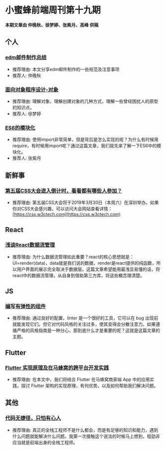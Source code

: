 # 小蜜蜂前端周刊第十九期

**本期文章由 仲晚秋、徐梦婷、张紫月、高峰 供稿**

## 个人

### [edm邮件制作总结](https://yomizhong.github.io/2019/03/20/edm%E9%82%AE%E4%BB%B6%E5%88%B6%E4%BD%9C%E6%80%BB%E7%BB%93/#more)

+ 推荐理由: 本文分享edm邮件制作的一些规范及注意事项
+ 推荐人: 仲晚秋

### [面向对象程序设计-对象](https://www.jianshu.com/p/06f5d2e2b623)

+ 推荐理由: 理解对象，理解创建对象的几种方式，理解一些曾经困扰人的原型的知识点。
+ 推荐人: 徐梦婷

### [ES6的模块化](https://juejin.im/post/5c97496bf265da61103b4f3e)

+ 推荐理由: 使用import非常简单，但是背后是怎么实现的呢？为什么有时候用require，有时候用import呢？通过这篇文章，我们就先来了解一下ES6中的模块化。
+ 推荐人: 张紫月

## 新鲜事

### [第五届CSS大会进入倒计时，看看都有哪些人参加？](https://zhuanlan.zhihu.com/p/60295189)

+ 推荐理由: 第五届CSS大会将于2019年3月30日（本周六）在深圳举办。如果你对CSS大会感兴趣，可以访问大会网站查看详情：[https://css.w3ctech.com](https://css.w3ctech.com)

## React

### [浅谈React数据流管理](https://zhuanlan.zhihu.com/p/58659399)

+ 推荐理由: 为什么数据流管理如此重要？react的核心思想就是：UI=render(data)，data就是我们说的数据，render是react提供的纯函数，所以用户界面的展示完全取决于数据层。这篇文章希望能用最浅显易懂的话，将react中的数据流管理，从自身到借助第三方库，将这些概念理清楚。

## JS

### [编写有弹性的组件](https://overreacted.io/zh-hans/writing-resilient-components/)

+ 推荐理由: 通过良好的配置，linter 是一个很好的工具，它可以在 bug 出现前就能发现它们。但它对代码风格的关注过多，使其变得会分散注意力。如果遵循严格的风格指南是一种分心，那到底什么才是重要的呢？这就是这篇文章的主题。

## Flutter

### [Flutter 实现原理及在马蜂窝的跨平台开发实践](https://mp.weixin.qq.com/s/WBnj_6sOonjR9XUnB-wZPA)

+ 推荐理由: 在本文中，我们将结合 Flutter 在马蜂窝商家端 App 中的应用实践，探讨 Flutter 架构的实现原理，有何优势，以及如何帮助我们解决问题。

## 其他

### [代码无捷径，只怕有心人](https://mp.weixin.qq.com/s/3sujSSR-Antb3DJOpY8xXQ)

+ 推荐理由: 真正的全栈工程师不是什么都会，而是有足够的知识和能力，遇到什么问题就能解决什么问题。我第一次接触这个说法的时候马上想到，程劭非应当就是前端出身的全栈工程师。